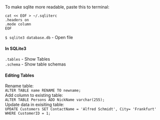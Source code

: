 To make sqlite more readable, paste this to terminal:  
```
cat << EOF > ~/.sqliterc
.headers on
.mode column
EOF
```
`$ sqlite3 database.db` - Open file 
#### In SQLite3
`.tables` - Show Tables  
`.schema` - Show table schemas  
#### Editing Tables
Rename table:  
`ALTER TABLE name RENAME TO newname;`     
Add column to existing table:  
`ALTER TABLE Persons ADD NickName varchar(255);`  
Update data in exisiting table:  
`
UPDATE Customers
SET ContactName = 'Alfred Schmidt', City= 'Frankfurt'
WHERE CustomerID = 1;
`  
